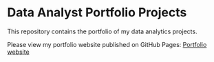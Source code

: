 # Data Analyst Portfolio Projects
This repository contains the portfolio of my data analytics projects.

Please view my portfolio website published on GitHub Pages: [Portfolio website](https://yanchyi.github.io/)
